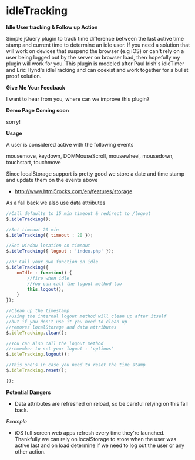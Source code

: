 idleTracking
===========

**Idle User tracking & Follow up Action**

Simple jQuery plugin to track time difference between the last active time stamp and current time to determine an idle user. If you need a solution that will work on devices that suspend the browser (e.g iOS) or can't rely on a user being logged out by the server on browser load, then hopefully my plugin will work for you. This plugin is modeled after Paul Irish's idleTimer and Eric Hynd's idleTracking and can coexist and work together for a bullet proof solution.

**Give Me Your Feedback**

I want to hear from you, where can we improve this plugin?

**Demo Page Coming soon**

sorry!

**Usage**

A user is considered active with the following events

mousemove, keydown, DOMMouseScroll, mousewheel, mousedown, touchstart, touchmove

Since localStorage support is pretty good
we store a date and time stamp and update them on the events above

* http://www.html5rocks.com/en/features/storage

As a fall back we also use data attributes

```javascript
//Call defaults to 15 min timeout & redirect to /logout
$.idleTracking();

//Set timeout 20 min
$.idleTracking({ timeout : 20 });

//Set window location on timeout
$.idleTracking({ logout : 'index.php' });

//or Call your own function on idle
$.idleTracking({
    onIdle : function() {
        //fire when idle
        //You can call the logout method too
        this.logout();
    }
});

//Clean up the timestamp
//Using the internal logout method will clean up after itself
//but if you don't use it you need to clean up
//removes localStorage and data attributes
$.idleTracking.clean();

//You can also call the logout method
//remember to set your logout : 'options'
$.idleTracking.logout();

//This one's in case you need to reset the time stamp
$.idleTracking.reset();

});
```

**Potential Dangers**

* Data attributes are refreshed on reload, so be careful relying on this fall back.

*Example*

* iOS full screen web apps refresh every time they're launched.  Thankfully we can rely on localStorage to store when the user was active last and on load determine if we need to log out the user or any other action.





